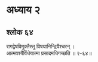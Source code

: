 # अध्याय २

## श्लोक ६४

रागद्वेषविमुक्तैस्तु विषयानिन्द्रियैश्चरन् ।<br>आत्मवश्यैर्विधेयात्मा प्रसादमधिगच्छति ॥ २-६४॥<br><br>


